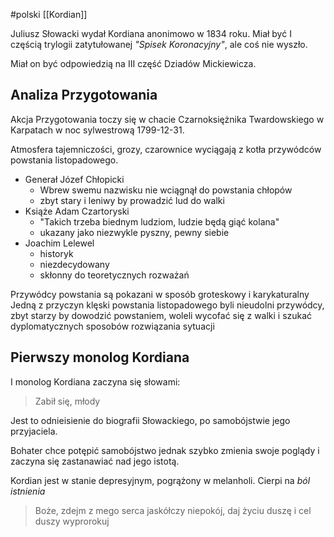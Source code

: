 #polski 
[[Kordian]]


Juliusz Słowacki wydał Kordiana anonimowo w 1834 roku. Miał być I częścią trylogii zatytułowanej *"Spisek Koronacyjny"*, ale coś nie wyszło.

Miał on być odpowiedzią na III część Dziadów Mickiewicza.

## Analiza Przygotowania

Akcja Przygotowania toczy się w chacie Czarnoksiężnika Twardowskiego w Karpatach w noc sylwestrową 1799-12-31.

Atmosfera tajemniczości, grozy, czarownice wyciągają z kotła przywódców powstania listopadowego.
- Generał Józef Chłopicki
	- Wbrew swemu nazwisku nie wciągnął do powstania chłopów
	- zbyt stary i leniwy by prowadzić lud do walki
- Książe Adam Czartoryski
	- "Takich trzeba biednym ludziom, ludzie będą giąć kolana"
	- ukazany jako niezwykle pyszny, pewny siebie
- Joachim Lelewel
	- historyk
	- niezdecydowany
	- skłonny do teoretycznych rozważań

Przywódcy powstania są pokazani w sposób groteskowy i karykaturalny
Jedną z przyczyn klęski powstania listopadowego byli nieudolni przywódcy, zbyt starzy by dowodzić powstaniem, woleli wycofać się z walki i szukać dyplomatycznych sposobów rozwiązania sytuacji

## Pierwszy monolog Kordiana

I monolog Kordiana zaczyna się słowami:

> Zabił się, młody

Jest to odnieisienie do biografii Słowackiego, po samobójstwie jego przyjaciela.

Bohater chce potępić samobójstwo jednak szybko zmienia swoje poglądy i zaczyna się zastanawiać nad jego istotą.

Kordian jest w stanie depresyjnym, pogrążony w melanholi.
Cierpi na *ból istnienia*

> Boże, zdejm z mego serca jaskółczy niepokój,
> daj życiu duszę i cel duszy wyprorokuj